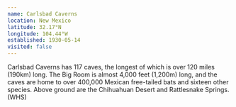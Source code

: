 ```yaml
---
name: Carlsbad Caverns
location: New Mexico
latitude: 32.17°N
longitude: 104.44°W
established: 1930-05-14
visited: false
---
```


Carlsbad Caverns has 117 caves, the longest of which is over 120 miles (190km) long. The Big Room is almost 4,000 feet (1,200m) long, and the caves are home to over 400,000 Mexican free-tailed bats and sixteen other species. Above ground are the Chihuahuan Desert and Rattlesnake Springs. (WHS)
